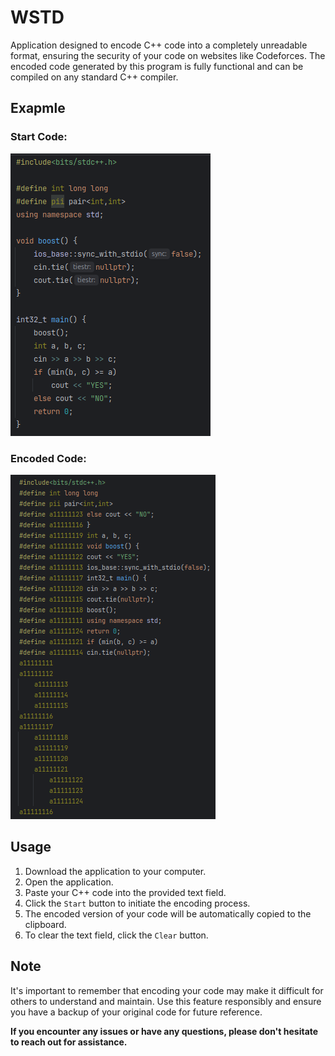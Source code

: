 # WSTD
Application designed to encode C++ code into a completely unreadable format, ensuring the security of your code on websites like Codeforces. The encoded code generated by this program is fully functional and can be compiled on any standard C++ compiler.

## Exapmle
### Start Code:
![Alt Text](images/first.png)
### Encoded Code:
![Alt Text](images/second.png)

## Usage
1. Download the application to your computer.
2. Open the application.
3. Paste your C++ code into the provided text field.
4. Click the `Start` button to initiate the encoding process.
5. The encoded version of your code will be automatically copied to the clipboard.
6. To clear the text field, click the `Clear` button.

## Note
It's important to remember that encoding your code may make it difficult for others to understand and maintain. Use this feature responsibly and ensure you have a backup of your original code for future reference.

**If you encounter any issues or have any questions, please don't hesitate to reach out for assistance.**
